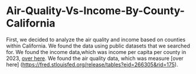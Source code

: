 # Air-Quality-Vs-Income-By-County-California

First, we decided to analyze the air quality and income based on counties within California. We found the data using public datasets that we searched for. 
We found the income data,which was income per capita per county in 2023, [over here](https://hdpulse.nimhd.nih.gov/data-portal/physical/table?age=001&age_options=ageall_1&demo=234&demo_options=air_pollution_1&physicaltopic=002&physicaltopic_options=physical_2&race=00&race_options=raceall_1&sex=0&sex_options=sexboth_1&statefips=06&statefips_options=area_states).
We found the air quality data, which was measure [over here] (https://fred.stlouisfed.org/release/tables?eid=266305&rid=175).
